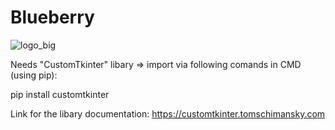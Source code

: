 # Blueberry

![logo_big](https://github.com/user-attachments/assets/87f34b2f-08d3-4ae5-b0f4-edac826fcc68)

Needs "CustomTkinter" libary => import via following comands in CMD (using pip):

pip install customtkinter

Link for the libary documentation: https://customtkinter.tomschimansky.com
